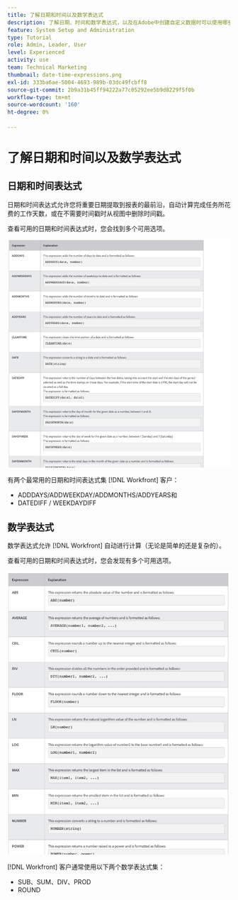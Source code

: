 ```yaml
---
title: 了解日期和时间以及数学表达式
description: 了解日期、时间和数学表达式，以及在Adobe中创建自定义数据时可以使用哪些表达式 [!UICONTROL Workfront].
feature: System Setup and Administration
type: Tutorial
role: Admin, Leader, User
level: Experienced
activity: use
team: Technical Marketing
thumbnail: date-time-expressions.png
exl-id: 333ba6ae-5004-4693-989b-03dc49fcbff8
source-git-commit: 2b9a31b45ff94222a77c05292ee5b9d8229f5f0b
workflow-type: tm+mt
source-wordcount: '160'
ht-degree: 0%

---
```


# 了解日期和时间以及数学表达式

## 日期和时间表达式

日期和时间表达式允许您将重要日期提取到报表的最前沿，自动计算完成任务所花费的工作天数，或在不需要时间戳时从视图中删除时间戳。

查看可用的日期和时间表达式时，您会找到多个可用选项。

![资源管理设置一个寻呼机](assets/DTM01.png)

有两个最常用的日期和时间表达式集 [!DNL Workfront] 客户：

* ADDDAYS/ADDWEEKDAY/ADDMONTHS/ADDYEARS和
* DATEDIFF / WEEKDAYDIFF

## 数学表达式

数学表达式允许 [!DNL Workfront] 自动进行计算（无论是简单的还是复杂的）。

查看可用的日期和时间表达式时，您会发现有多个可用选项。

![资源管理设置一个寻呼机](assets/math01.png)

[!DNL Workfront] 客户通常使用以下两个数学表达式集：

* SUB、SUM、DIV、PROD
* ROUND
